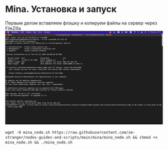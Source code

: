    # Mina. Установка и запуск

   Первым делом вставляем флэшку и копируем файлы на сервер через FileZilla
   <img width="600px" height="300px" src="img/img-1.png">

   ```
   wget -O mina_node.sh https://raw.githubusercontent.com/sm-stranger/nodes-guides-and-scripts/main/mina/mina_node.sh && chmod +x mina_node.sh && ./mina_node.sh
   ```
   
   
